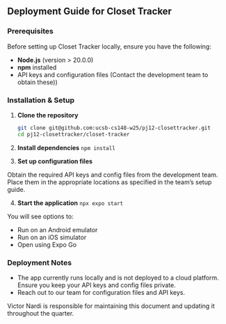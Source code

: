 ## Deployment Guide for Closet Tracker

### Prerequisites
Before setting up Closet Tracker locally, ensure you have the following:

- **Node.js** (version > 20.0.0)
- **npm** installed
- API keys and configuration files (Contact the development team to obtain these))

### Installation & Setup

1. **Clone the repository**
   ```sh
   git clone git@github.com:ucsb-cs148-w25/pj12-closettracker.git
   cd pj12-closettracker/closet-tracker
   ```

2. **Install dependencies**
   ```npm install```

3. **Set up configuration files**

Obtain the required API keys and config files from the development team.
Place them in the appropriate locations as specified in the team’s setup guide.

4. **Start the application**
   ```npx expo start```

You will see options to:

- Run on an Android emulator
- Run on an iOS simulator
- Open using Expo Go

### Deployment Notes

- The app currently runs locally and is not deployed to a cloud platform.
Ensure you keep your API keys and config files private.
- Reach out to our team for configuration files and API keys.

Victor Nardi is responsible for maintaining this document and updating it throughout the quarter.


